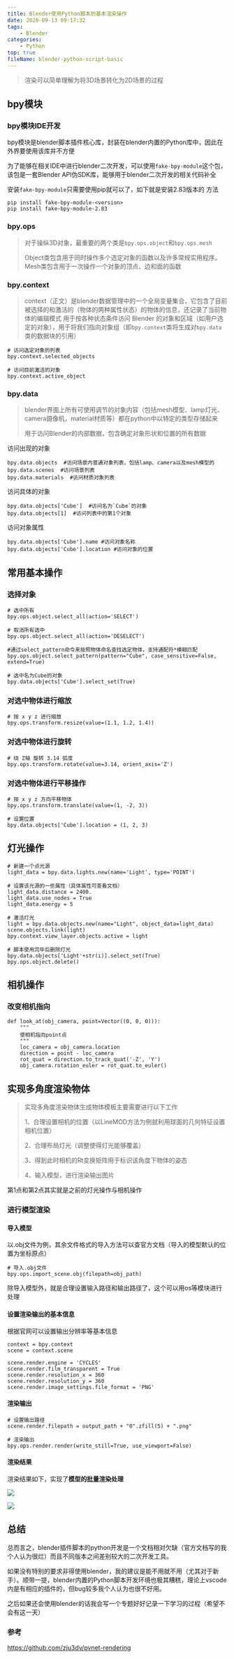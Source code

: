 ```yaml
---
title: Blender使用Python脚本的基本渲染操作
date: 2020-09-13 09:17:32
tags:
	- Blender
categories:
	- Python
top: true
fileName: blender-python-script-basic
---
```


> 渲染可以简单理解为将3D场景转化为2D场景的过程

## bpy模块

### bpy模块IDE开发

bpy模块是blender脚本插件核心库，封装在blender内置的Python库中，因此在外界要使用该库并不方便

为了能够在相关IDE中进行blender二次开发，可以使用`fake-bpy-module`这个包，该包是一套Blender API伪SDK库，能够用于blender二次开发的相关代码补全

安装`fake-bpy-module`只需要使用pip就可以了，如下就是安装2.83版本的 方法

```
pip install fake-bpy-module-<version>
pip install fake-bpy-module-2.83
```

### bpy.ops

> 对于操纵3D对象，最重要的两个类是`bpy.ops.object`和`bpy.ops.mesh`
>
> Object类包含用于同时操作多个选定对象的函数以及许多常规实用程序。Mesh类包含用于一次操作一个对象的顶点、边和面的函数

### bpy.context

> context（正文）是blender数据管理中的一个全局变量集合，它包含了目前被选择的和激活的（物体的两种属性状态）的物体的信息，还记录了当前物体的编辑模式
> 用于按各种状态条件访问 Blender 的对象和区域（如用户选定的对象），用于将我们指向对象组（即`bpy.context`类将生成对`bpy.data`类的数据块的引用）

```
# 访问选定对象的列表
bpy.context.selected_objects

# 访问目前激活的对象
bpy.context.active_object
```



### bpy.data

> blender界面上所有可使用调节的对象内容（包括mesh模型、lamp灯光、camera摄像机，material材质等）都在python中以特定的类型存储起来
>
> 用于访问Blender的内部数据，包含确定对象形状和位置的所有数据

访问出现的对象

```
bpy.data.objects  #访问场景内普通对象列表，包括lamp、camera以及mesh模型的
bpy.data.scenes  #访问场景列表
bpy.data.materials  #访问材质对象列表
```

访问具体的对象

```
bpy.data.objects['Cube']  #访问名为`Cube`的对象
bpy.data.objects[1]  #访问列表中的第1个对象
```

访问对象属性

```
bpy.data.objects['Cube'].name #访问对象名称
bpy.data.objects['Cube'].location #访问对象的位置
```



## 常用基本操作

### 选择对象

```
# 选中所有
bpy.ops.object.select_all(action='SELECT')

# 取消所有选中
bpy.ops.object.select_all(action='DESELECT')

#通过select_pattern命令来按照物体命名查找选定物体，支持通配符*模糊匹配
bpy.ops.object.select_pattern(pattern="Cube", case_sensitive=False, extend=True)

# 选中名为Cube的对象
bpy.data.objects['Cube'].select_set(True)
```

### 对选中物体进行缩放

```
# 按 x y z 进行缩放
bpy.ops.transform.resize(value=(1.1, 1.2, 1.4))
```

### 对选中物体进行旋转

```
# 绕 Z轴 旋转 3.14 弧度
bpy.ops.transform.rotate(value=3.14, orient_axis='Z')
```

### 对选中物体进行平移操作

```
# 按 x y z 方向平移物体
bpy.ops.transform.translate(value=(1, -2, 3))

# 设置位置
bpy.data.objects['Cube'].location = (1, 2, 3)
```





## 灯光操作

```
# 新建一个点光源
light_data = bpy.data.lights.new(name='Light', type='POINT')

# 设置该光源的一些属性（具体属性可查看文档）
light_data.distance = 2400.
light_data.use_nodes = True
light_data.energy = 5

# 激活灯光
light = bpy.data.objects.new(name="Light", object_data=light_data)
scene.objects.link(light)
bpy.context.view_layer.objects.active = light

# 脚本使用完毕后删除灯光
bpy.data.objects['Light'+str(i)].select_set(True)
bpy.ops.object.delete()
```



## 相机操作

### 改变相机指向

```
def look_at(obj_camera, point=Vector((0, 0, 0))):
	"""
	使相机指向point点
	"""
    loc_camera = obj_camera.location
    direction = point - loc_camera
    rot_quat = direction.to_track_quat('-Z', 'Y')
    obj_camera.rotation_euler = rot_quat.to_euler()
```



## 实现多角度渲染物体

> 实现多角度渲染物体生成物体模板主要需要进行以下工作
>
> 1、合理设置相机的位置（以LineMOD方法为例就利用球面的几何特征设置相机位置）
>
> 2、合理布局灯光（调整使得灯光能够覆盖）
>
> 3、得到此时相机的Rt变换矩阵用于标识该角度下物体的姿态
>
> 4、输入模型，进行渲染输出图片

第1点和第2点其实就是之前的灯光操作与相机操作

### 进行模型渲染

#### 导入模型

以.obj文件为例，其余文件格式的导入方法可以查官方文档（导入的模型默认的位置为坐标原点）

```
# 导入.obj文件
bpy.ops.import_scene.obj(filepath=obj_path)
```

除导入模型外，就是合理设置输入路径和输出路径了，这个可以用os等模块进行处理

#### 设置渲染输出的基本信息

根据官网可以设置输出分辨率等基本信息

```
context = bpy.context
scene = context.scene

scene.render.engine = 'CYCLES'
scene.render.film_transparent = True
scene.render.resolution_x = 360
scene.render.resolution_y = 360
scene.render.image_settings.file_format = 'PNG'
```

#### 渲染输出

```
# 设置输出路径
scene.render.filepath = output_path + "0".zfill(5) + ".png"

# 渲染输出
bpy.ops.render.render(write_still=True, use_viewport=False)
```

#### 渲染结果

渲染结果如下，实现了**模型的批量渲染处理**

![](http://cdn.ziyedy.top/Blender%E7%89%A9%E4%BD%93%E6%B8%B2%E6%9F%93%E8%84%9A%E6%9C%AC/%E6%B8%B2%E6%9F%93%E7%BB%93%E6%9E%9C1.png)

![](http://cdn.ziyedy.top/Blender%E7%89%A9%E4%BD%93%E6%B8%B2%E6%9F%93%E8%84%9A%E6%9C%AC/%E6%B8%B2%E6%9F%93%E7%BB%93%E6%9E%9C2.png)

## 总结

总而言之，blender插件脚本的python开发是一个文档相对欠缺（官方文档写的我个人认为很烂）而且不同版本之间差别较大的二次开发工具。

如果没有特别的要求非得使用blender，我的建议是能不用就不用（尤其对于新手）。顺带一提，blender内置的Python脚本开发环境也极其糟糕，理论上vscode内是有相应的插件的，但bug较多我个人认为也很不好用。

之后如果还会使用blender的话我会写一个专题好好记录一下学习的过程（希望不会有这一天）

### 参考

https://github.com/zju3dv/pvnet-rendering
